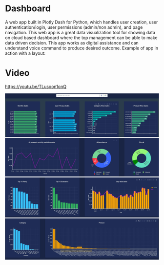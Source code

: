 # Dashboard

A web app built in Plotly Dash for Python, which handles user creation, user authentication/login, user permissions (admin/non admin), and page navigation.
This web app is a great data visualization tool for showing data on cloud based dashboard where the top management can be able to make data driven decision. 
This app works as digital assistance and can understand voice command to produce desired outcome.
Example of app in action with a layout:
# Video
https://youtu.be/TLusoon1onQ

![](/images/Page1.JPG)
![](/images/Page2.JPG)
![](/images/Page3.JPG)
![](/images/Page4.JPG)

